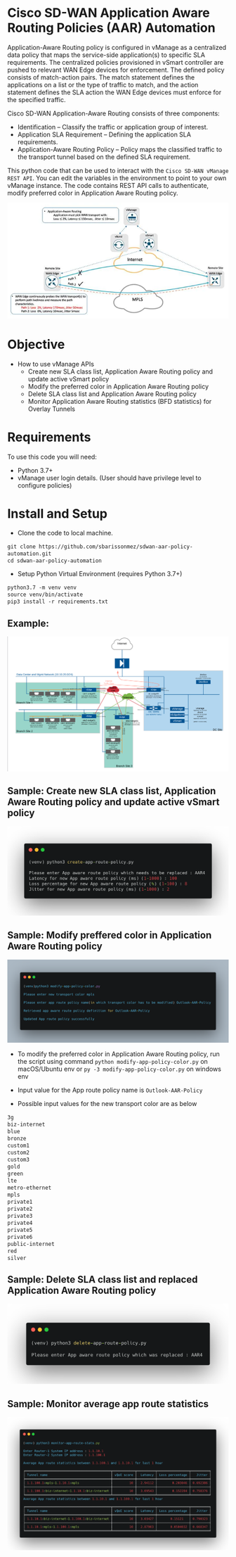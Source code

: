 # Cisco SD-WAN Application Aware Routing Policies (AAR) Automation

Application-Aware Routing policy is configured in vManage as a centralized data policy that maps the service-side application(s) to specific SLA requirements. The centralized policies provisioned in vSmart controller are pushed to relevant WAN Edge devices for enforcement. The defined policy consists of match-action pairs. The match statement defines the applications on a list or the type of traffic to match, and the action statement defines the SLA action the WAN Edge devices must enforce for the specified traffic.

Cisco SD-WAN Application-Aware Routing consists of three components:
* Identification – Classify the traffic or application group of interest.
* Application SLA Requirement – Defining the application SLA requirements.
* Application-Aware Routing Policy – Policy maps the classified traffic to the transport tunnel based on the defined SLA requirement.

This python code that can be used to interact with the `Cisco SD-WAN vManage REST API`. You can edit the variables in the environment to point to your own vManage instance. The code contains REST API calls to authenticate, modify preferred color in Application Aware Routing policy.

![sdwan-aar](./images/sdwan-aar.png)

# **Objective**

*   How to use vManage APIs
    - Create new SLA class list, Application Aware Routing policy and update active vSmart policy
    - Modify the preferred color in Application Aware Routing policy
    - Delete SLA class list and Application Aware Routing policy
    - Monitor Application Aware Routing statistics (BFD statistics) for Overlay Tunnels

# **Requirements**

To use this code you will need:

* Python 3.7+
* vManage user login details. (User should have privilege level to configure policies)

# **Install and Setup**

- Clone the code to local machine.

```
git clone https://github.com/sbarissonmez/sdwan-aar-policy-automation.git
cd sdwan-aar-policy-automation
```
- Setup Python Virtual Environment (requires Python 3.7+)

```
python3.7 -m venv venv
source venv/bin/activate
pip3 install -r requirements.txt
```

## Example:

![Topology](./images/sdwan-topology.png)

## **Sample:** Create new SLA class list, Application Aware Routing policy and update active vSmart policy

![sample-create](./images/create_app.png)

## **Sample:** Modify preffered color in Application Aware Routing policy

![sample-modify](./images/modify_app.png)

- To modify the preferred color in Application Aware Routing policy, run the script using command `python modify-app-policy-color.py` on macOS/Ubuntu env or `py -3 modify-app-policy-color.py` on windows env

- Input value for the App route policy name is `Outlook-AAR-Policy`

- Possible input values for the new transport color are as below 

```
3g
biz-internet
blue
bronze
custom1
custom2
custom3
gold
green
lte
metro-ethernet
mpls
private1
private2
private3
private4
private5
private6
public-internet
red
silver
```

## **Sample:** Delete SLA class list and replaced Application Aware Routing policy

![sample-delete](./images/delete_app.png)

## **Sample:** Monitor average app route statistics 

![sample-monitor](./images/monitor_app.png)
